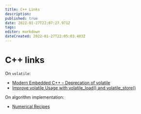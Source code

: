 ```yaml
---
title: C++ Links
description: 
published: true
date: 2022-01-27T22:07:27.971Z
tags: 
editor: markdown
dateCreated: 2022-01-27T22:05:03.403Z
---
```


# C++ links


On `volatile`:
* [Modern Embedded C++ – Deprecation of volatile](https://blog.feabhas.com/2021/05/modern-embedded-c-deprecation-of-volatile/#more-3495)
* [Improve volatile Usage with volatile_load() and volatile_store()](https://embeddedartistry.com/blog/2019/03/11/improve-volatile-usage-with-volatile_load-and-volatile_store/)

On algorithm implementation:
* [Numerical Recipes](http://numerical.recipes/)